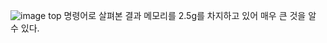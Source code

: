 ![image](https://github.com/user-attachments/assets/a15050bc-d357-472c-9e6a-c86b990ef60e)
top 명령어로 살펴본 결과 메모리를 2.5g를 차지하고 있어 매우 큰 것을 알 수 있다.
